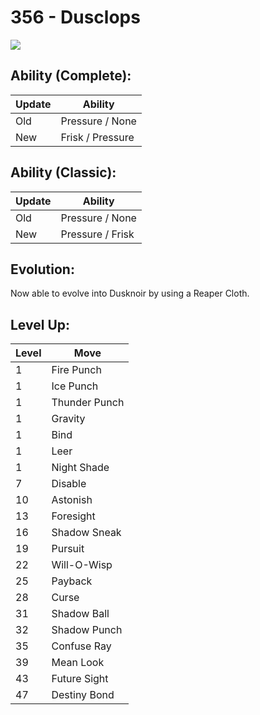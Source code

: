 # 356 - Dusclops
![][356]

## Ability (Complete):

Update | Ability
---    | ---
Old    | Pressure / None
New    | Frisk / Pressure

## Ability (Classic):

Update | Ability
---    | ---
Old    | Pressure / None
New    | Pressure / Frisk

## Evolution:
Now able to evolve into Dusknoir by using a Reaper Cloth.

## Level Up:

Level | Move
---   | ---
  1   | Fire Punch
  1   | Ice Punch
  1   | Thunder Punch
  1   | Gravity
  1   | Bind
  1   | Leer
  1   | Night Shade
  7   | Disable
 10   | Astonish
 13   | Foresight
 16   | Shadow Sneak
 19   | Pursuit
 22   | Will-O-Wisp
 25   | Payback
 28   | Curse
 31   | Shadow Ball
 32   | Shadow Punch
 35   | Confuse Ray
 39   | Mean Look
 43   | Future Sight
 47   | Destiny Bond



[356]: /img/pokemon/356.png
